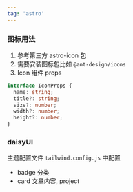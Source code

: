```yaml
---
tag: 'astro'
---
```


### 图标用法

1. 参考第三方 astro-icon 包
2. 需要安装图标包比如 `@ant-design/icons`
3. Icon 组件 props

```ts
interface IconProps {
  name: string;
  title?: string;
  size?: number;
  width?: number;
  height?: number;
}
```

### daisyUI

主题配置文件 `tailwind.config.js` 中配置

- badge 分类
- card 文章内容, project
